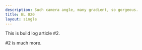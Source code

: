```yaml
---
description: Such camera angle, many gradient, so gorgeous.
title: BL 020
layout: single
---
```


This is build log article #2.

<!--more-->

#2 is much more.

